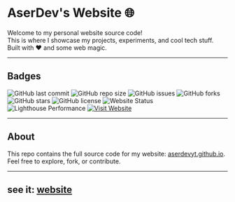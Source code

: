 # AserDev's Website 🌐

Welcome to my personal website source code!  
This is where I showcase my projects, experiments, and cool tech stuff. Built with ❤️ and some web magic.

---

## Badges

![GitHub last commit](https://img.shields.io/github/last-commit/aserdevyt/aserdevyt.github.io?style=flat-square)
![GitHub repo size](https://img.shields.io/github/repo-size/aserdevyt/aserdevyt.github.io?style=flat-square)
![GitHub issues](https://img.shields.io/github/issues/aserdevyt/aserdevyt.github.io?style=flat-square)
![GitHub forks](https://img.shields.io/github/forks/aserdevyt/aserdevyt.github.io?style=flat-square)
![GitHub stars](https://img.shields.io/github/stars/aserdevyt/aserdevyt.github.io?style=flat-square)
![GitHub license](https://img.shields.io/github/license/aserdevyt/aserdevyt.github.io?style=flat-square)
![Website Status](https://img.shields.io/website-up-down-green-red/https/aserdevyt.github.io)
![Lighthouse Performance](https://img.shields.io/badge/performance-90%25-brightgreen)
[![Visit Website](https://img.shields.io/badge/Visit-Website-blue?style=flat-square)](https://aserdevyt.github.io)

---


## About

This repo contains the full source code for my website: [aserdevyt.github.io](https://aserdevyt.github.io).  
Feel free to explore, fork, or contribute.  

---

## see it: [website](https://aserdevyt.github.io)
